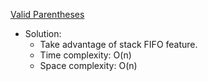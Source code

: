 [Valid Parentheses](https://leetcode.com/problems/valid-parentheses/)  

- Solution:
    - Take advantage of stack FIFO feature. 
    - Time complexity: O(n)
    - Space complexity: O(n)